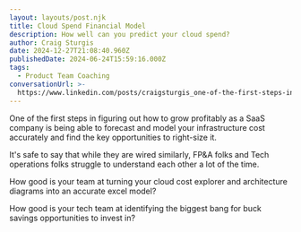 ```yaml
---
layout: layouts/post.njk
title: Cloud Spend Financial Model
description: How well can you predict your cloud spend?
author: Craig Sturgis
date: 2024-12-27T21:08:40.960Z
publishedDate: 2024-06-24T15:59:16.000Z
tags:
  - Product Team Coaching
conversationUrl: >-
  https://www.linkedin.com/posts/craigsturgis_one-of-the-first-steps-in-figuring-out-how-activity-7211397547527929856-2gv9/
---
```


One of the first steps in figuring out how to grow profitably as a SaaS company is being able to forecast and model your infrastructure cost accurately and find the key opportunities to right-size it.

It's safe to say that while they are wired similarly, FP&A folks and Tech operations folks struggle to understand each other a lot of the time.

How good is your team at turning your cloud cost explorer and architecture diagrams into an accurate excel model?

How good is your tech team at identifying the biggest bang for buck savings opportunities to invest in?
